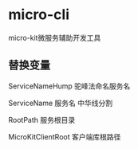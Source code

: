 # micro-cli
micro-kit微服务辅助开发工具


## 替换变量
ServiceNameHump  驼峰法命名服务名

ServiceName 服务名 中华线分割

RootPath 服务根目录

MicroKitClientRoot 客户端库根路径
